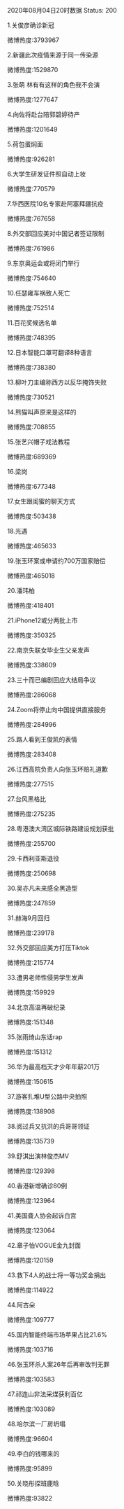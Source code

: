 2020年08月04日20时数据
Status: 200

1.关俊彦确诊新冠

微博热度:3793967

2.新疆此次疫情来源于同一传染源

微博热度:1529870

3.张萌 林有有这样的角色我不会演

微博热度:1277647

4.向佐将赴台陪郭碧婷待产

微博热度:1201649

5.荷包蛋焖面

微博热度:926281

6.大学生研发证件照自动上妆

微博热度:770579

7.华西医院10名专家赴阿塞拜疆抗疫

微博热度:767658

8.外交部回应美对中国记者签证限制

微博热度:761986

9.东京奥运会或将闭门举行

微博热度:754640

10.任瑟雍车祸致人死亡

微博热度:752514

11.百花奖候选名单

微博热度:748395

12.日本智能口罩可翻译8种语言

微博热度:738380

13.柳叶刀主编称西方以反华掩饰失败

微博热度:730521

14.熊猫叫声原来是这样的

微博热度:708855

15.张艺兴帽子戏法教程

微博热度:689369

16.梁岗

微博热度:677348

17.女生跟闺蜜的聊天方式

微博热度:503438

18.光遇

微博热度:465633

19.张玉环案或申请约700万国家赔偿

微博热度:465018

20.潘玮柏

微博热度:418401

21.iPhone12或分两批上市

微博热度:350325

22.南京失联女毕业生父亲发声

微博热度:338609

23.三十而已编剧回应大结局争议

微博热度:286068

24.Zoom将停止向中国提供直接服务

微博热度:284996

25.路人看到王俊凯的表情

微博热度:283408

26.江西高院负责人向张玉环赔礼道歉

微博热度:277515

27.台风黑格比

微博热度:275235

28.粤港澳大湾区城际铁路建设规划获批

微博热度:255700

29.卡西利亚斯退役

微博热度:250698

30.吴亦凡未来感全黑造型

微博热度:247859

31.赫海9月回归

微博热度:239178

32.外交部回应美方打压Tiktok

微博热度:215774

33.遭男老师性侵男学生发声

微博热度:159929

34.北京高温再破纪录

微博热度:151348

35.张雨绮山东话rap

微博热度:151312

36.华为最高档天才少年年薪201万

微博热度:150615

37.游客扎堆U型公路中央拍照

微博热度:138908

38.阅过兵又抗洪的兵哥哥领证

微博热度:135739

39.舒淇出演林俊杰MV

微博热度:129398

40.香港新增确诊80例

微博热度:123964

41.美国聋人协会起诉白宫

微博热度:123064

42.章子怡VOGUE金九封面

微博热度:120159

43.救下4人的战士将一等功奖金捐出

微博热度:114922

44.阿古朵

微博热度:109777

45.国内智能终端市场苹果占比21.6%

微博热度:103716

46.张玉环杀人案26年后再审改判无罪

微博热度:103583

47.祁连山非法采煤获利百亿

微博热度:103089

48.哈尔滨一厂房坍塌

微博热度:96604

49.李白的钱哪来的

微博热度:95899

50.关晓彤探班鹿晗

微博热度:93822

